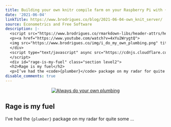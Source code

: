 ```yaml
---
title: Building your own knitr compile farm on your Raspberry Pi with {plumber}
date: '2021-06-04'
linkTitle: https://www.brodrigues.co/blog/2021-06-04-own_knit_server/
source: Econometrics and Free Software
description: |-
  <script src="https://www.brodrigues.co/rmarkdown-libs/header-attrs/header-attrs.js"></script> <div style="text-align:center;">
  <p><a href="https://www.youtube.com/watch?v=4xYu2WrygtQ">
  <img src="https://www.brodrigues.co/img/i_do_my_own_plumbing.png" title = "Always do your own plumbing"></a></p>
  </div>
  <script type="text/javascript" async src="https://cdnjs.cloudflare.com/ajax/libs/mathjax/2.7.7/MathJax.js?config=TeX-MML-AM_CHTML">
  </script>
  <div id="rage-is-my-fuel" class="section level2">
  <h2>Rage is my fuel</h2>
  <p>I’ve had the <code>{plumber}</code> package on my radar for quite some ...
disable_comments: true
---
```

<script src="https://www.brodrigues.co/rmarkdown-libs/header-attrs/header-attrs.js"></script> <div style="text-align:center;">
<p><a href="https://www.youtube.com/watch?v=4xYu2WrygtQ">
<img src="https://www.brodrigues.co/img/i_do_my_own_plumbing.png" title = "Always do your own plumbing"></a></p>
</div>
<script type="text/javascript" async src="https://cdnjs.cloudflare.com/ajax/libs/mathjax/2.7.7/MathJax.js?config=TeX-MML-AM_CHTML">
</script>
<div id="rage-is-my-fuel" class="section level2">
<h2>Rage is my fuel</h2>
<p>I’ve had the <code>{plumber}</code> package on my radar for quite some ...